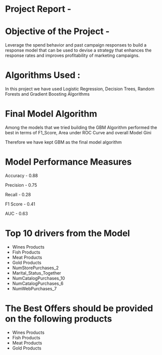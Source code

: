 #  Project Report -


# Objective of the Project -
Leverage the spend behavior and past campaign responses to build a response model that can
be used to devise a strategy that enhances the response rates and improves profitability of marketing campaigns.

# Algorithms Used :
In this project we have used Logistic Regression, Decision Trees, Random Forests and Gradient Boosting Algorithms

# Final Model Algorithm
Among the models that we tried building the GBM Algorithm performed the best in terms of F1_Score, Area under ROC Curve
and overall Model Gini

Therefore we have kept GBM as the final model algorithm

# Model Performance Measures
Accuracy - 0.88

Precision - 0.75

Recall - 0.28

F1 Score - 0.41

AUC - 0.63

 
 # Top 10 drivers from the Model

- Wines Products
- Fish Products
- Meat Products
- Gold Products
- NumStorePurchases_2
- Marital_Status_Together
- NumCatalogPurchases_10
- NumCatalogPurchases_6
- NumWebPurchases_7

# The Best Offers should be provided on the following products
- Wines Products
- Fish Products
- Meat Products
- Gold Products
